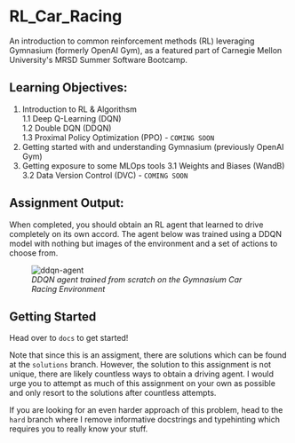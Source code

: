 # RL_Car_Racing
An introduction to common reinforcement methods (RL) leveraging Gymnasium (formerly OpenAI Gym), as a featured part of Carnegie Mellon University's MRSD Summer Software Bootcamp. 

## Learning Objectives:
1. Introduction to RL & Algorithsm  
    1.1 Deep Q-Learning (DQN)  
    1.2 Double DQN (DDQN)  
    1.3 Proximal Policy Optimization (PPO) - `COMING SOON`
2. Getting started with and understanding Gymnasium (previously OpenAI Gym)
3. Getting exposure to some MLOps tools 
    3.1 Weights and Biases (WandB)  
    3.2 Data Version Control (DVC) - `COMING SOON`  

## Assignment Output: 

When completed, you should obtain an RL agent that learned to drive completely on its own
accord. The agent below was trained using a DDQN model with nothing but images of the environment
and a set of actions to choose from. 

<figure>
    <img src="docs/assets/ddqn-agent.gif"
         alt="ddqn-agent">
    <figcaption><i>DDQN agent trained from scratch on the Gymnasium Car Racing Environment</i></figcaption>
</figure>

## Getting Started
Head over to `docs` to get started!

Note that since this is an assigment, there are solutions which can be found at the `solutions` branch. However, the solution to this assignment is not unique, there are likely countless ways to obtain a driving agent. I would urge you to attempt as much of this assignment on your own as possible and only resort to the solutions after countless attempts. 

If you are looking for an even harder approach of this problem, head to the `hard` branch where I remove informative docstrings and typehinting which requires you to really know your stuff. 

